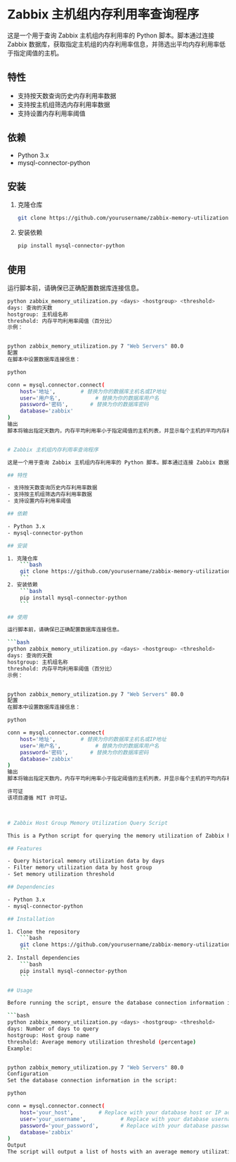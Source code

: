 # Zabbix 主机组内存利用率查询程序

这是一个用于查询 Zabbix 主机组内存利用率的 Python 脚本。脚本通过连接 Zabbix 数据库，获取指定主机组的内存利用率信息，并筛选出平均内存利用率低于指定阈值的主机。

## 特性

- 支持按天数查询历史内存利用率数据
- 支持按主机组筛选内存利用率数据
- 支持设置内存利用率阈值

## 依赖

- Python 3.x
- mysql-connector-python

## 安装

1. 克隆仓库
    ```bash
    git clone https://github.com/yourusername/zabbix-memory-utilization.git
    ```
2. 安装依赖
    ```bash
    pip install mysql-connector-python
    ```

## 使用

运行脚本前，请确保已正确配置数据库连接信息。

```bash
python zabbix_memory_utilization.py <days> <hostgroup> <threshold>
days: 查询的天数
hostgroup: 主机组名称
threshold: 内存平均利用率阈值（百分比）
示例：


python zabbix_memory_utilization.py 7 "Web Servers" 80.0
配置
在脚本中设置数据库连接信息：

python

conn = mysql.connector.connect(
    host='地址',        # 替换为你的数据库主机名或IP地址
    user='用户名',           # 替换为你的数据库用户名
    password='密码',       # 替换为你的数据库密码
    database='zabbix'
)
输出
脚本将输出指定天数内，内存平均利用率小于指定阈值的主机列表，并显示每个主机的平均内存利用率和最大内存利用率。


# Zabbix 主机组内存利用率查询程序

这是一个用于查询 Zabbix 主机组内存利用率的 Python 脚本。脚本通过连接 Zabbix 数据库，获取指定主机组的内存利用率信息，并筛选出平均内存利用率低于指定阈值的主机。

## 特性

- 支持按天数查询历史内存利用率数据
- 支持按主机组筛选内存利用率数据
- 支持设置内存利用率阈值

## 依赖

- Python 3.x
- mysql-connector-python

## 安装

1. 克隆仓库
    ```bash
    git clone https://github.com/yourusername/zabbix-memory-utilization.git
    ```
2. 安装依赖
    ```bash
    pip install mysql-connector-python
    ```

## 使用

运行脚本前，请确保已正确配置数据库连接信息。

```bash
python zabbix_memory_utilization.py <days> <hostgroup> <threshold>
days: 查询的天数
hostgroup: 主机组名称
threshold: 内存平均利用率阈值（百分比）
示例：


python zabbix_memory_utilization.py 7 "Web Servers" 80.0
配置
在脚本中设置数据库连接信息：

python

conn = mysql.connector.connect(
    host='地址',        # 替换为你的数据库主机名或IP地址
    user='用户名',           # 替换为你的数据库用户名
    password='密码',       # 替换为你的数据库密码
    database='zabbix'
)
输出
脚本将输出指定天数内，内存平均利用率小于指定阈值的主机列表，并显示每个主机的平均内存利用率和最大内存利用率。

许可证
该项目遵循 MIT 许可证。



# Zabbix Host Group Memory Utilization Query Script

This is a Python script for querying the memory utilization of Zabbix host groups. The script connects to the Zabbix database, retrieves memory utilization data for the specified host group, and filters out hosts with an average memory utilization below the specified threshold.

## Features

- Query historical memory utilization data by days
- Filter memory utilization data by host group
- Set memory utilization threshold

## Dependencies

- Python 3.x
- mysql-connector-python

## Installation

1. Clone the repository
    ```bash
    git clone https://github.com/yourusername/zabbix-memory-utilization.git
    ```
2. Install dependencies
    ```bash
    pip install mysql-connector-python
    ```

## Usage

Before running the script, ensure the database connection information is correctly configured.

```bash
python zabbix_memory_utilization.py <days> <hostgroup> <threshold>
days: Number of days to query
hostgroup: Host group name
threshold: Average memory utilization threshold (percentage)
Example:


python zabbix_memory_utilization.py 7 "Web Servers" 80.0
Configuration
Set the database connection information in the script:

python

conn = mysql.connector.connect(
    host='your_host',        # Replace with your database host or IP address
    user='your_username',           # Replace with your database username
    password='your_password',       # Replace with your database password
    database='zabbix'
)
Output
The script will output a list of hosts with an average memory utilization below the specified threshold within the specified number of days, showing each host's average and maximum memory utilization.


